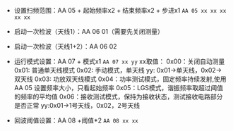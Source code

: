 * 设置扫频范围：AA 05 + 起始频率x2 + 结束频率x2 + 步进x1 
  `AA 05 xx xx xx xx xx `

* 启动一次检波（天线1）：AA 06 01（需要先关闭测量） 

* 启动一次检波（天线1+2）：AA 06 02 

* 运行模式设置：AA 07 + 模式x1 
  `AA 07 xx yy` 
  xx取值： 
  0x00：关闭自动测量 
  0x01: 普通单天线模式 
  0x02: 手动模式，单天线 
  yy: 0x01->单天线，0x02->双天线 
  0x03: 功放双天线模式 
  0x04：功率测试模式，固定频率持续发射,使用AA 05 设置频率大小，只看起始频率 
  0x05：LGS模式，谐振频率取超过阈值的频率的平均值 
  0x06：接收测试模式，保持为接收状态，测试接收电路部分是否正常 
  yy:0x01->1号天线，0x02，2号天线 

* 回波阈值设置：AA 08 +阈值*2 
  `AA 08 xx xx`